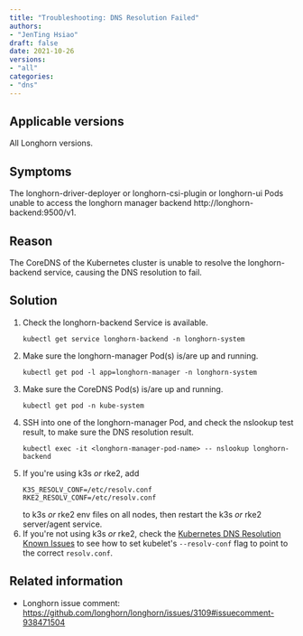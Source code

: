 ```yaml
---
title: "Troubleshooting: DNS Resolution Failed"
authors:
- "JenTing Hsiao"
draft: false
date: 2021-10-26
versions:
- "all"
categories:
- "dns"
---
```


## Applicable versions

All Longhorn versions.

## Symptoms

The longhorn-driver-deployer or longhorn-csi-plugin or longhorn-ui Pods unable to access the longhorn manager backend http://longhorn-backend:9500/v1.
<!-- truncate -->

## Reason

The CoreDNS of the Kubernetes cluster is unable to resolve the longhorn-backend service, causing the DNS resolution to fail.

## Solution

1. Check the longhorn-backend Service is available.
   ```shell
   kubectl get service longhorn-backend -n longhorn-system
   ```
2. Make sure the longhorn-manager Pod(s) is/are up and running.
   ```shell
   kubectl get pod -l app=longhorn-manager -n longhorn-system
   ```
3. Make sure the CoreDNS Pod(s) is/are up and running.
   ```shell
   kubectl get pod -n kube-system
   ```
4. SSH into one of the longhorn-manager Pod, and check the nslookup test result, to make sure the DNS resolution result.
   ```shell
   kubectl exec -it <longhorn-manager-pod-name> -- nslookup longhorn-backend
   ```
5. If you're using k3s _or_ rke2, add
   ```shell
   K3S_RESOLV_CONF=/etc/resolv.conf
   RKE2_RESOLV_CONF=/etc/resolv.conf
   ```
   to k3s _or_ rke2 env files on all nodes, then restart the k3s _or_ rke2 server/agent service.
6. If you're not using k3s _or_ rke2, check the [Kubernetes DNS Resolution Known Issues](https://kubernetes.io/docs/tasks/administer-cluster/dns-debugging-resolution#known-issues) to see how to set kubelet's `--resolv-conf` flag to point to the correct `resolv.conf`.

## Related information

- Longhorn issue comment: https://github.com/longhorn/longhorn/issues/3109#issuecomment-938471504
